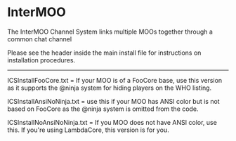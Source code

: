 InterMOO
========

The InterMOO Channel System links multiple MOOs together through a common chat channel

Please see the header inside the main install file for instructions on installation procedures. 

--------------

ICSInstallFooCore.txt = If your MOO is of a FooCore base, use this version as it supports the @ninja system for hiding players on the WHO listing. 

ICSInstallAnsiNoNinja.txt = use this if your MOO has ANSI color but is not based on FooCore as the @ninja system is omitted from the code.

ICSInstallNoAnsiNoNinja.txt = If you MOO does not have ANSI color, use this. If you're using LambdaCore, this version is for you.
